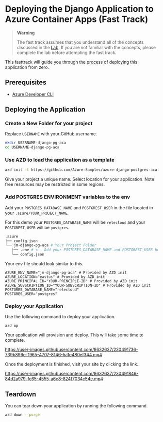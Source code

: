 # Deploying the Django Application to Azure Container Apps (Fast Track)

> **Warning**
>
> The fast track assumes that you understand all of the concepts discussed in the [Lab](lab/README.md). If you are not familiar with the concepts, please complete the lab before attempting the fast track.

This fasttrack will guide you through the process of deploying this application from zero.

## Prerequisites

- [Azure Developer CLI](https://learn.microsoft.com/en-us/azure/developer/azure-developer-cli/install-azd)

## Deploying the Application

### Create a New Folder for your project

Replace `USERNAME` with your GitHub username.

```bash
mkdir USERNAME-django-pg-aca
cd USERNAME-django-pg-aca
```

### Use AZD to load the application as a template

```bash
azd init -t https://github.com/Azure-Samples/azure-django-postgres-aca
```

Give your project a unique name. Select location for your application. Note free resources may be restricted in some regions.

### Add POSTGRES ENVIRONMENT variables to the env

Add your `POSTGRES_DATABASE_NAME` and `POSTGREST_USER` in the file located in your `.azure/YOUR_PROJECT_NAME`.

For this demo your `POSTGRES_DATABASE_NAME` will be `relecloud` and your `POSTGREST_USER` will be `postgres`.

```bash
.azure
├── config.json
└── jm-django-pg-aca # Your Project Folder
   ├── .env # <-- Add your POSTGRES_DATABASE_NAME and POSTGREST_USER here
   └── config.json
```

Your env file should look similar to this.

```shell
AZURE_ENV_NAME="jm-django-pg-aca" # Provided by AZD init
AZURE_LOCATION="eastus" # Provided by AZD init
AZURE_PRINCIPAL_ID="YOUR-PRINCIPLE-ID" # Provided by AZD init
AZURE_SUBSCRIPTION_ID="YOUR-SUBSCRIPTION-ID" # Provided by AZD init
POSTGRES_DATABASE_NAME="relecloud"
POSTGRES_USER="postgres"
```

### Deploy your Application

Use the following command to deploy your application.

```bash
azd up
```

Your application will provision and deploy. This will take some time to complete.

https://user-images.githubusercontent.com/8632637/230491736-739b896e-1965-4707-8146-5a1e480ef344.mp4

Once the deployment is finished, visit your site by clicking the link.

https://user-images.githubusercontent.com/8632637/230491846-84d2a979-fc65-4555-a6e8-824f7034c54e.mp4

## Teardown

You can tear down your application by running the following command.

```bash
azd down --purge
```
